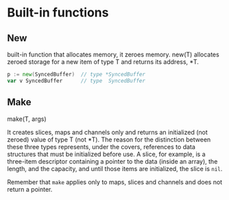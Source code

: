 # Built-in functions

## New

built-in function that allocates memory, it zeroes memory. new(T) allocates zeroed storage for a new item of type T and returns its address, *T. 

```go
p := new(SyncedBuffer)  // type *SyncedBuffer
var v SyncedBuffer      // type  SyncedBuffer
```

## Make

make(T, args)

It creates slices, maps and channels only and returns an initialized (not zeroed) value of type T (not *T).  The reason for the distinction between these three types represents, under the covers, references to data structures that must be initialized before use. A slice, for example, is a three-item descriptor containing a pointer to the data (inside an array), the length, and the capacity, and until those items are initialized, the slice is `nil`. 

Remember that `make` applies only to maps, slices and channels and does not return a pointer.